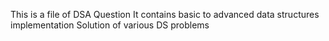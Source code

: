 This is a file of DSA Question
It contains basic to advanced data structures implementation
Solution of various DS problems